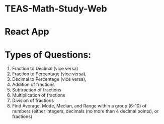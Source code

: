 # TEAS-Math-Study-Web

# React App

# Types of Questions:

1. Fraction to Decimal (vice versa)
2. Fraction to Percentage (vice versa),
3. Decimal to Percentage (vice versa),
4. Addition of fractions
5. Subtraction of fractions
6. Multiplication of fractions
7. Division of fractions
8. Find Average, Mode, Median, and Range within a group (6-10) of numbers (either integers, decimals (no more than 4 decimal points), or fractions)
